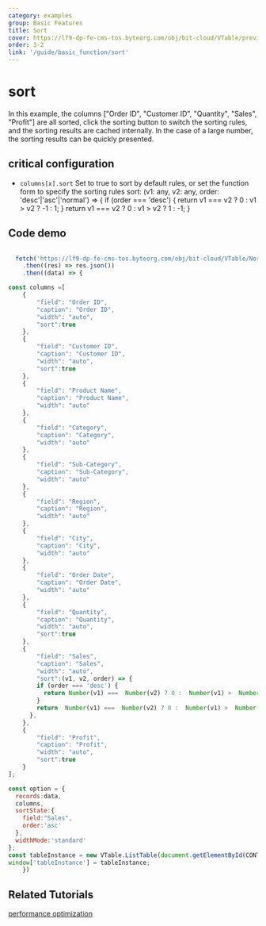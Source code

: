 ```yaml
---
category: examples
group: Basic Features
title: Sort
cover: https://lf9-dp-fe-cms-tos.byteorg.com/obj/bit-cloud/VTable/preview/sort.gif
order: 3-2
link: '/guide/basic_function/sort'
---
```


# sort

In this example, the columns \["Order ID", "Customer ID", "Quantity", "Sales", "Profit"] are all sorted, click the sorting button to switch the sorting rules, and the sorting results are cached internally. In the case of a large number, the sorting results can be quickly presented.

## critical configuration

*   `columns[x].sort` Set to true to sort by default rules, or set the function form to specify the sorting rules
        sort: (v1: any, v2: any, order: 'desc'|'asc'|'normal') => {
              if (order === 'desc') {
                return v1 === v2 ? 0 : v1 > v2 ? -1 : 1;
              }
              return v1 === v2 ? 0 : v1 > v2 ? 1 : -1;
            }

## Code demo

```javascript livedemo template=vtable

  fetch('https://lf9-dp-fe-cms-tos.byteorg.com/obj/bit-cloud/VTable/North_American_Superstore_data.json')
    .then((res) => res.json())
    .then((data) => {

const columns =[
    {
        "field": "Order ID",
        "caption": "Order ID",
        "width": "auto",
        "sort":true
    },
    {
        "field": "Customer ID",
        "caption": "Customer ID",
        "width": "auto",
        "sort":true
    },
    {
        "field": "Product Name",
        "caption": "Product Name",
        "width": "auto"
    },
    {
        "field": "Category",
        "caption": "Category",
        "width": "auto"
    },
    {
        "field": "Sub-Category",
        "caption": "Sub-Category",
        "width": "auto"
    },
    {
        "field": "Region",
        "caption": "Region",
        "width": "auto"
    },
    {
        "field": "City",
        "caption": "City",
        "width": "auto"
    },
    {
        "field": "Order Date",
        "caption": "Order Date",
        "width": "auto"
    },
    {
        "field": "Quantity",
        "caption": "Quantity",
        "width": "auto",
        "sort":true
    },
    {
        "field": "Sales",
        "caption": "Sales",
        "width": "auto",
        "sort":(v1, v2, order) => {
        if (order === 'desc') {
          return Number(v1) ===  Number(v2) ? 0 :  Number(v1) >  Number(v2) ? -1 : 1;
        }
        return  Number(v1) ===  Number(v2) ? 0 :  Number(v1) >  Number(v2) ? 1 : -1;
      },
    },
    {
        "field": "Profit",
        "caption": "Profit",
        "width": "auto",
        "sort":true
    }
];

const option = {
  records:data,
  columns,
  sortState:{
    field:"Sales",
    order:'asc'
  },
  widthMode:'standard'
};
const tableInstance = new VTable.ListTable(document.getElementById(CONTAINER_ID), option);
window['tableInstance'] = tableInstance;
    })
```

## Related Tutorials

[performance optimization](link)
